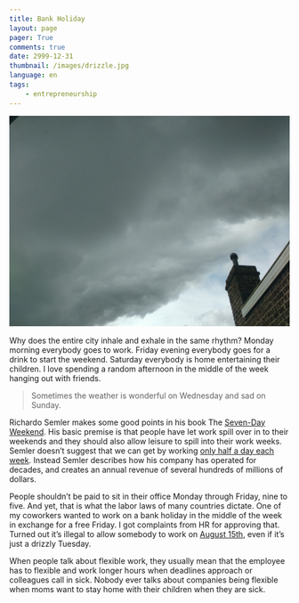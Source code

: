 ```yaml
---
title: Bank Holiday
layout: page
pager: True
comments: true
date: 2999-12-31
thumbnail: /images/drizzle.jpg
language: en
tags:
    - entrepreneurship
---
```


![People dice](/images/drizzle.jpg)

Why does the entire city inhale and exhale in the same rhythm? Monday morning everybody goes to work. Friday evening everybody goes for a drink to start the weekend. Saturday everybody is home entertaining their children. I love spending a random afternoon in the middle of the week hanging out with friends.

> Sometimes the weather is wonderful on Wednesday and sad on Sunday. 

Richardo Semler makes some good points in his book The [Seven-Day Weekend](https://www.amazon.com/Seven-Day-Weekend-Changing-Work-Works/dp/1591840260). His basic premise is that people have let work spill over in to their weekends and they should also allow leisure to spill into their work weeks. Semler doesn’t suggest that we can get by working [only half a day each week](https://fourhourworkweek.com/). Instead Semler describes how his company has operated for decades, and creates an annual revenue of several hundreds of millions of dollars.

People shouldn’t be paid to sit in their office Monday through Friday, nine to five. And yet, that is what the labor laws of many countries dictate. One of my coworkers wanted to work on a bank holiday in the middle of the week in exchange for a free Friday. I got complaints from HR for approving that. Turned out it’s illegal to allow somebody to work on [August 15th](https://en.wikipedia.org/wiki/August_15#Holidays_and_observances), even if it’s just a drizzly Tuesday.

When people talk about flexible work, they usually mean that the employee has to flexible and work longer hours when deadlines approach or colleagues call in sick. Nobody ever talks about companies being flexible when moms want to stay home with their children when they are sick.
